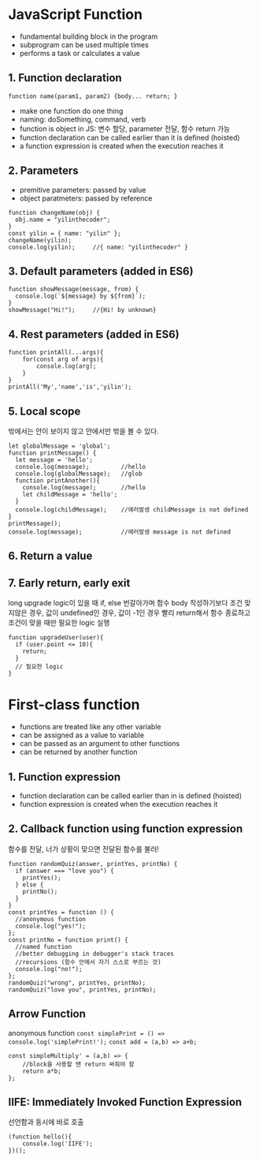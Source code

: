 # JavaScript Function

- fundamental building block in the program
- subprogram can be used multiple times
- performs a task or calculates a value


## 1. Function declaration
`function name(param1, param2) {body... return; }`
- make one function do one thing
- naming: doSomething, command, verb
- function is object in JS: 변수 할당, parameter 전달, 함수 return 가능
- function declaration can be called earlier than it is defined (hoisted)
- a function expression is created when the execution reaches it

## 2. Parameters
- premitive parameters: passed by value
- object paratmeters: passed by reference

```
function changeName(obj) {
  obj.name = "yilinthecoder";
}
const yilin = { name: "yilin" };
changeName(yilin);
console.log(yilin);		//{ name: "yilinthecoder" }
```

## 3. Default parameters (added in ES6)
```
function showMessage(message, from) {
  console.log(`${message} by ${from}`);
}
showMessage("Hi!");		//{Hi! by unknown}
```

## 4. Rest parameters (added in ES6)
```
function printAll(...args){
	for(const arg of args){
		console.log(arg);
	}
}
printAll('My','name','is','yilin');
```

## 5. Local scope
밖에서는 안이 보이지 않고 안에서만 밖을 볼 수 있다.
```
let globalMessage = 'global';
function printMessage() {
  let message = 'hello';
  console.log(message);         //hello
  console.log(globalMessage);   //glob
  function printAnother(){
    console.log(message);       //hello
    let childMessage = 'hello';
  }
  console.log(childMessage);    //에러발생 childMessage is not defined
}
printMessage();
console.log(message);           //에러발생 message is not defined
```

## 6. Return a value
## 7. Early return, early exit
long upgrade logic이 있을 때 if, else 번갈아가며 함수 body 작성하기보다 
조건 맞지않은 경우, 값이 undefined인 경우, 값이 -1인 경우
빨리 return해서 함수 종료하고 조건이 맞을 때만 필요한 logic 실행
```
function upgradeUser(user){
  if (user.point <= 10){
    return;
  }
  // 필요한 logic
}
```

# First-class function
- functions are treated like any other variable
- can be assigned as a value to variable
- can be passed as an argument to other functions
- can be returned by another function

## 1. Function expression
- function declaration can be called earlier than in is defined (hoisted)
- function expression is created when the execution reaches it

## 2. Callback function using function expression
함수를 전달, 너가 상황이 맞으면 전달된 함수를 불러!
```
function randomQuiz(answer, printYes, printNo) {
  if (answer === "love you") {
    printYes();
  } else {
    printNo();
  }
}
const printYes = function () {
  //anonymous function
  console.log("yes!");
};
const printNo = function print() {
  //named function
  //better debugging in debugger's stack traces
  //recursions (함수 안에서 자기 스스로 부르는 것)
  console.log("no!");
};
randomQuiz("wrong", printYes, printNo);
randomQuiz("love you", printYes, printNo);
```

## Arrow Function
anonymous function
`const simplePrint = () => console.log('simplePrint!');`
`const add = (a,b) => a+b;`
```
const simpleMultiply' = (a,b) => {
	//block을 사용할 땐 return 써줘야 함
	return a*b;
};
```

## IIFE: Immediately Invoked Function Expression
선언함과 동시에 바로 호출
```
(function hello(){
	console.log('IIFE');
})();
```
